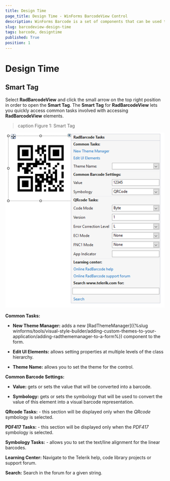 ```yaml
---
title: Design Time
page_title: Design Time - WinForms BarcodeView Control
description: WinForms Barcode is a set of components that can be used to create, show and read barcodes. Learn how to use its Design Time feature. 
slug: barcodeview-design-time 
tags: barcode, designtime
published: True
position: 1 
---
```


# Design Time

## Smart Tag

Select **RadBarcodeView** and click the small arrow on the top right position in order to open the __Smart Tag__. The __Smart Tag__ for **RadBarcodeView** lets you quickly access common tasks involved with accessing **RadBarcodeView** elements.

>caption Figure 1: Smart Tag

![barcode-design-time 001](images/barcode-design-time001.png)

**Common Tasks:**

* **New Theme Manager:** adds a new [RadThemeManager]({%slug winforms/tools/visual-style-builder/adding-custom-themes-to-your-application/adding-radthememanager-to-a-form%}) component to the form.
            
* **Edit UI Elements:** allows setting properties at multiple levels of the class hierarchy.
            
* **Theme Name:** allows you to set the theme for the control.

**Common Barcode Settings:**

* **Value:** gets or sets the value that will be converted into a barcode.

* **Symbology:** gets or sets the symbology that will be used to convert the value of this element into a visual barcode representation.

**QRcode Tasks:** - this section will be displayed only when the *QRcode* symbology is selected.

**PDF417 Tasks:** - this section will be displayed only when the *PDF417* symbology is selected.

**Symbology Tasks:** - allows you to set the text/line alignment for the linear barcodes.

**Learning Center:** Navigate to the Telerik help, code library projects or support forum.

**Search:** Search in the forum for a given string. 
        
